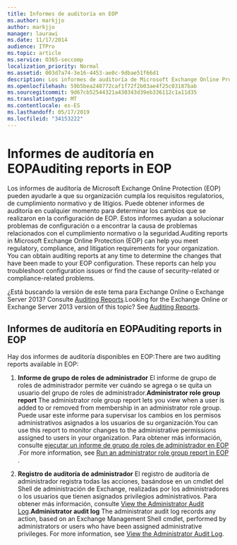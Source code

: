 ```yaml
---
title: Informes de auditoría en EOP
ms.author: markjjo
author: markjjo
manager: laurawi
ms.date: 11/17/2014
audience: ITPro
ms.topic: article
ms.service: O365-seccomp
localization_priority: Normal
ms.assetid: 003d7a74-3e16-4453-ae0c-9dbae51f66d1
description: Los informes de auditoría de Microsoft Exchange Online Protection (EOP) pueden ayudarle a que su organización cumpla los requisitos regulatorios, de cumplimiento normativo y de litigios. Puede obtener informes de auditoría en cualquier momento para determinar los cambios que se realizaron en la configuración de EOP. Estos informes ayudan a solucionar problemas de configuración o a encontrar la causa de problemas relacionados con el cumplimiento normativo o la seguridad.
ms.openlocfilehash: 59b5bea248772caf1f72f2b03ae4f25c03187bab
ms.sourcegitcommit: 9d67cb52544321a430343d39eb336112c1a11d35
ms.translationtype: MT
ms.contentlocale: es-ES
ms.lasthandoff: 05/17/2019
ms.locfileid: "34153222"
---
```

# <a name="auditing-reports-in-eop"></a><span data-ttu-id="ca4d9-105">Informes de auditoría en EOP</span><span class="sxs-lookup"><span data-stu-id="ca4d9-105">Auditing reports in EOP</span></span>

<span data-ttu-id="ca4d9-p102">Los informes de auditoría de Microsoft Exchange Online Protection (EOP) pueden ayudarle a que su organización cumpla los requisitos regulatorios, de cumplimiento normativo y de litigios. Puede obtener informes de auditoría en cualquier momento para determinar los cambios que se realizaron en la configuración de EOP. Estos informes ayudan a solucionar problemas de configuración o a encontrar la causa de problemas relacionados con el cumplimiento normativo o la seguridad.</span><span class="sxs-lookup"><span data-stu-id="ca4d9-p102">Auditing reports in Microsoft Exchange Online Protection (EOP) can help you meet regulatory, compliance, and litigation requirements for your organization. You can obtain auditing reports at any time to determine the changes that have been made to your EOP configuration. These reports can help you troubleshoot configuration issues or find the cause of security-related or compliance-related problems.</span></span>
  
<span data-ttu-id="ca4d9-p103">¿Está buscando la versión de este tema para Exchange Online o Exchange Server 2013? Consulte [Auditing Reports](http://technet.microsoft.com/library/2b3e1529-1677-4564-be0b-ce22757ddc0d.aspx).</span><span class="sxs-lookup"><span data-stu-id="ca4d9-p103">Looking for the Exchange Online or Exchange Server 2013 version of this topic? See [Auditing Reports](http://technet.microsoft.com/library/2b3e1529-1677-4564-be0b-ce22757ddc0d.aspx).</span></span>
  
## <a name="auditing-reports-in-eop"></a><span data-ttu-id="ca4d9-111">Informes de auditoría en EOP</span><span class="sxs-lookup"><span data-stu-id="ca4d9-111">Auditing reports in EOP</span></span>

<span data-ttu-id="ca4d9-112">Hay dos informes de auditoría disponibles en EOP:</span><span class="sxs-lookup"><span data-stu-id="ca4d9-112">There are two auditing reports available in EOP:</span></span>
  
1. <span data-ttu-id="ca4d9-113">**Informe de grupo de roles de administrador** El informe de grupo de roles de administrador permite ver cuándo se agrega o se quita un usuario del grupo de roles de administrador.</span><span class="sxs-lookup"><span data-stu-id="ca4d9-113">**Administrator role group report** The administrator role group report lets you view when a user is added to or removed from membership in an administrator role group.</span></span> <span data-ttu-id="ca4d9-114">Puede usar este informe para supervisar los cambios en los permisos administrativos asignados a los usuarios de su organización.</span><span class="sxs-lookup"><span data-stu-id="ca4d9-114">You can use this report to monitor changes to the administrative permissions assigned to users in your organization.</span></span> <span data-ttu-id="ca4d9-115">Para obtener más información, consulte [ejecutar un informe de grupo de roles de administrador en EOP ](run-an-administrator-role-group-report-in-eop-eop.md).</span><span class="sxs-lookup"><span data-stu-id="ca4d9-115">For more information, see [Run an administrator role group report in EOP ](run-an-administrator-role-group-report-in-eop-eop.md).</span></span>
    
2. <span data-ttu-id="ca4d9-p105">**Registro de auditoría de administrador** El registro de auditoría de administrador registra todas las acciones, basándose en un cmdlet del Shell de administración de Exchange, realizadas por los administradores o los usuarios que tienen asignados privilegios administrativos. Para obtener más información, consulte [View the Administrator Audit Log](http://technet.microsoft.com/library/5c62072a-556d-4fea-9973-d668c6b9fd57.aspx).</span><span class="sxs-lookup"><span data-stu-id="ca4d9-p105">**Administrator audit log** The administrator audit log records any action, based on an Exchange Management Shell cmdlet, performed by administrators or users who have been assigned administrative privileges. For more information, see [View the Administrator Audit Log](http://technet.microsoft.com/library/5c62072a-556d-4fea-9973-d668c6b9fd57.aspx).</span></span>
    

